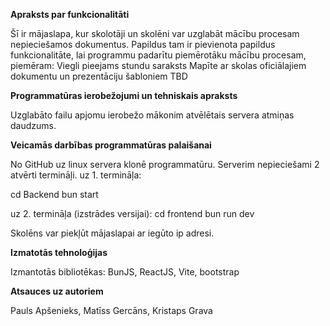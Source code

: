 **Apraksts par funkcionalitāti**

Šī ir mājaslapa, kur skolotāji un skolēni var uzglabāt mācību procesam nepieciešamos dokumentus. Papildus tam ir pievienota papildus funkcionalitāte, lai programmu padarītu piemērotāku mācību procesam, piemēram:
Viegli pieejams stundu saraksts
Mapīte ar skolas oficiālajiem dokumentu un prezentāciju šabloniem
TBD

**Programmatūras ierobežojumi un tehniskais apraksts**

Uzglabāto failu apjomu ierobežo mākonim atvēlētais servera atmiņas daudzums.

**Veicamās darbības programmatūras palaišanai**

No GitHub uz linux servera klonē programmatūru. Serverim nepieciešami 2 atvērti termināļi.
uz 1. termināļa:

cd Backend
bun start


uz 2. termināļa (izstrādes versijai):
cd frontend
bun run dev

Skolēns var piekļūt mājaslapai ar iegūto ip adresi.

**Izmatotās tehnoloģijas**

Izmantotās bibliotēkas: BunJS, ReactJS, Vite, bootstrap

**Atsauces uz autoriem**

Pauls Apšenieks, Matīss Gercāns, Kristaps Grava
